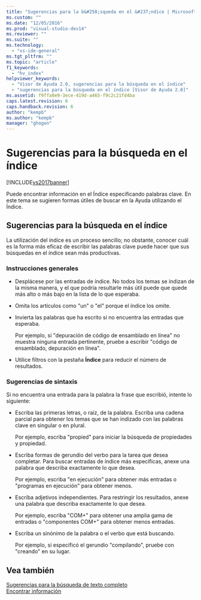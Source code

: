 ```yaml
---
title: "Sugerencias para la b&#250;squeda en el &#237;ndice | Microsoft Docs"
ms.custom: ""
ms.date: "12/05/2016"
ms.prod: "visual-studio-dev14"
ms.reviewer: ""
ms.suite: ""
ms.technology: 
  - "vs-ide-general"
ms.tgt_pltfrm: ""
ms.topic: "article"
f1_keywords: 
  - "hv_index"
helpviewer_keywords: 
  - "Visor de Ayuda 2.0, sugerencias para la búsqueda en el índice"
  - "sugerencias para la búsqueda en el índice [Visor de Ayuda 2.0]"
ms.assetid: f9ffa8e9-3ece-419d-a465-f9c2c21fd4ba
caps.latest.revision: 6
caps.handback.revision: 6
author: "kempb"
ms.author: "kempb"
manager: "ghogen"
---
```

# Sugerencias para la b&#250;squeda en el &#237;ndice
[!INCLUDE[vs2017banner](../code-quality/includes/vs2017banner.md)]

Puede encontrar información en el Índice especificando palabras clave.  En este tema se sugieren formas útiles de buscar en la Ayuda utilizando el Índice.  
  
## Sugerencias para la búsqueda en el índice  
 La utilización del índice es un proceso sencillo; no obstante, conocer cuál es la forma más eficaz de escribir las palabras clave puede hacer que sus búsquedas en el índice sean más productivas.  
  
### Instrucciones generales  
  
-   Desplácese por las entradas de índice.  No todos los temas se indizan de la misma manera, y el que podría resultarle más útil puede que quede más alto o más bajo en la lista de lo que esperaba.  
  
-   Omita los artículos como "un" o "el" porque el índice los omite.  
  
-   Invierta las palabras que ha escrito si no encuentra las entradas que esperaba.  
  
     Por ejemplo, si "depuración de código de ensamblado en línea" no muestra ninguna entrada pertinente, pruebe a escribir "código de ensamblado, depuración en línea".  
  
-   Utilice filtros con la pestaña **Índice** para reducir el número de resultados.  
  
### Sugerencias de sintaxis  
 Si no encuentra una entrada para la palabra la frase que escribió, intente lo siguiente:  
  
-   Escriba las primeras letras, o raíz, de la palabra.  Escriba una cadena parcial para obtener los temas que se han indizado con las palabras clave en singular o en plural.  
  
     Por ejemplo, escriba "propied" para iniciar la búsqueda de propiedades y propiedad.  
  
-   Escriba formas de gerundio del verbo para la tarea que desea completar.  Para buscar entradas de índice más específicas, anexe una palabra que describa exactamente lo que desea.  
  
     Por ejemplo, escriba "en ejecución" para obtener más entradas o "programas en ejecución" para obtener menos.  
  
-   Escriba adjetivos independientes.  Para restringir los resultados, anexe una palabra que describa exactamente lo que desea.  
  
     Por ejemplo, escriba "COM\+" para obtener una amplia gama de entradas o "componentes COM\+" para obtener menos entradas.  
  
-   Escriba un sinónimo de la palabra o el verbo que está buscando.  
  
     Por ejemplo, si especificó el gerundio "compilando", pruebe con "creando" en su lugar.  
  
## Vea también  
 [Sugerencias para la búsqueda de texto completo](../ide/full-text-search-tips.md)   
 [Encontrar información](../ide/locate-information.md)